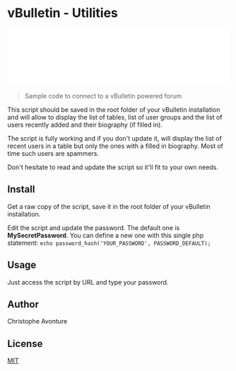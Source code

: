 # vBulletin - Utilities

![Banner](./banner.svg)

> Sample code to connect to a vBulletin powered forum

This script should be saved in the root folder of your vBulletin installation and will allow to display the list of tables, list of user groups and the list of users recently added and their biography (if filled in).

The script is fully working and if you don't update it, will display the list of recent users in a table but only the ones with a filled in biography. Most of time such users are spammers.

Don't hesitate to read and update the script so it'll fit to your own needs.

## Install

Get a raw copy of the script,  save it in the root folder of your vBulletin installation.

Edit the script and update the password. The default one is **MySecretPassword**. You can define a new one with this single php statement: `echo password_hash('YOUR_PASSWORD', PASSWORD_DEFAULT);`

## Usage

Just access the script by URL and type your password.

## Author

Christophe Avonture

## License

[MIT](LICENSE)
